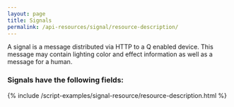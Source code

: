 ```yaml
---
layout: page
title: Signals
permalink: /api-resources/signal/resource-description/
---
```



A signal is a message distributed via HTTP to a Q enabled device. This message may contain lighting
color and effect information as well as a message for a human.

### Signals have the following fields:

{% include /script-examples/signal-resource/resource-description.html %}
